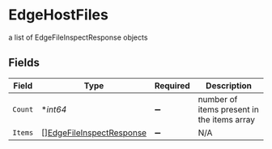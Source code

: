 # EdgeHostFiles

a list of EdgeFileInspectResponse objects


## Fields

| Field                                                                       | Type                                                                        | Required                                                                    | Description                                                                 |
| --------------------------------------------------------------------------- | --------------------------------------------------------------------------- | --------------------------------------------------------------------------- | --------------------------------------------------------------------------- |
| `Count`                                                                     | **int64*                                                                    | :heavy_minus_sign:                                                          | number of items present in the items array                                  |
| `Items`                                                                     | [][EdgeFileInspectResponse](../../models/shared/edgefileinspectresponse.md) | :heavy_minus_sign:                                                          | N/A                                                                         |